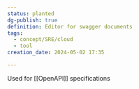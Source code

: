 ```yaml
---
status: planted
dg-publish: true
definition: Editor for swagger documents
tags:
  - concept/SRE/cloud
  - tool
creation_date: 2024-05-02 17:35

---
```

Used for [[OpenAPI]] specifications
